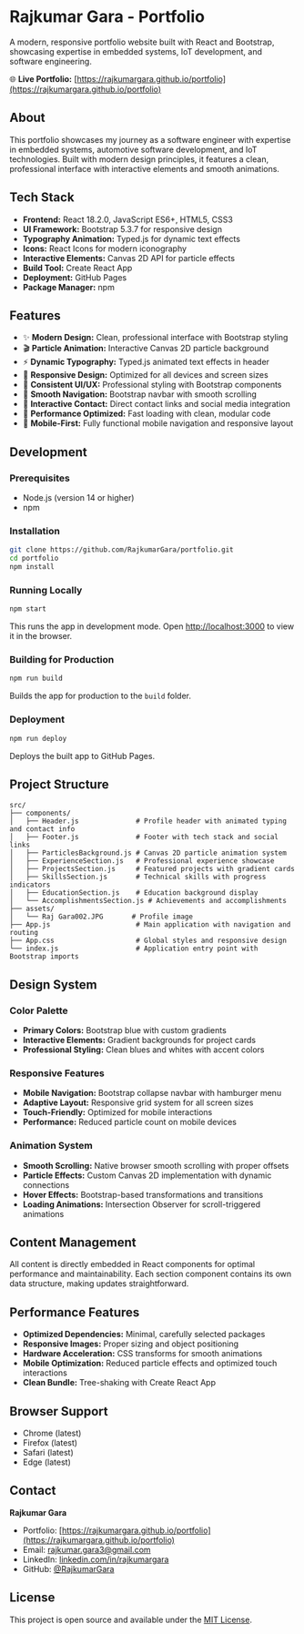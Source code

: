 # Rajkumar Gara - Portfolio

A modern, responsive portfolio website built with React and Bootstrap, showcasing expertise in embedded systems, IoT development, and software engineering.

🌐 **Live Portfolio:** [https://rajkumargara.github.io/portfolio](https://rajkumargara.github.io/portfolio)

## About

This portfolio showcases my journey as a software engineer with expertise in embedded systems, automotive software development, and IoT technologies. Built with modern design principles, it features a clean, professional interface with interactive elements and smooth animations.

## Tech Stack

- **Frontend:** React 18.2.0, JavaScript ES6+, HTML5, CSS3
- **UI Framework:** Bootstrap 5.3.7 for responsive design
- **Typography Animation:** Typed.js for dynamic text effects
- **Icons:** React Icons for modern iconography
- **Interactive Elements:** Canvas 2D API for particle effects
- **Build Tool:** Create React App
- **Deployment:** GitHub Pages
- **Package Manager:** npm

## Features

- ✨ **Modern Design:** Clean, professional interface with Bootstrap styling
- 🎬 **Particle Animation:** Interactive Canvas 2D particle background
- ⚡ **Dynamic Typography:** Typed.js animated text effects in header
- 📱 **Responsive Design:** Optimized for all devices and screen sizes
- 🎨 **Consistent UI/UX:** Professional styling with Bootstrap components
- 🔗 **Smooth Navigation:** Bootstrap navbar with smooth scrolling
- 📧 **Interactive Contact:** Direct contact links and social media integration
- 🚀 **Performance Optimized:** Fast loading with clean, modular code
- 🎯 **Mobile-First:** Fully functional mobile navigation and responsive layout

## Development

### Prerequisites
- Node.js (version 14 or higher)
- npm

### Installation
```bash
git clone https://github.com/RajkumarGara/portfolio.git
cd portfolio
npm install
```

### Running Locally
```bash
npm start
```
This runs the app in development mode. Open [http://localhost:3000](http://localhost:3000) to view it in the browser.

### Building for Production
```bash
npm run build
```
Builds the app for production to the `build` folder.

### Deployment
```bash
npm run deploy
```
Deploys the built app to GitHub Pages.

## Project Structure

```
src/
├── components/
│   ├── Header.js              # Profile header with animated typing and contact info
│   ├── Footer.js              # Footer with tech stack and social links
│   ├── ParticlesBackground.js # Canvas 2D particle animation system
│   ├── ExperienceSection.js   # Professional experience showcase
│   ├── ProjectsSection.js     # Featured projects with gradient cards
│   ├── SkillsSection.js       # Technical skills with progress indicators
│   ├── EducationSection.js    # Education background display
│   └── AccomplishmentsSection.js # Achievements and accomplishments
├── assets/
│   └── Raj Gara002.JPG       # Profile image
├── App.js                     # Main application with navigation and routing
├── App.css                    # Global styles and responsive design
└── index.js                   # Application entry point with Bootstrap imports
```

## Design System

### Color Palette
- **Primary Colors:** Bootstrap blue with custom gradients
- **Interactive Elements:** Gradient backgrounds for project cards
- **Professional Styling:** Clean blues and whites with accent colors

### Responsive Features
- **Mobile Navigation:** Bootstrap collapse navbar with hamburger menu
- **Adaptive Layout:** Responsive grid system for all screen sizes
- **Touch-Friendly:** Optimized for mobile interactions
- **Performance:** Reduced particle count on mobile devices

### Animation System
- **Smooth Scrolling:** Native browser smooth scrolling with proper offsets
- **Particle Effects:** Custom Canvas 2D implementation with dynamic connections
- **Hover Effects:** Bootstrap-based transformations and transitions
- **Loading Animations:** Intersection Observer for scroll-triggered animations

## Content Management

All content is directly embedded in React components for optimal performance and maintainability. Each section component contains its own data structure, making updates straightforward.

## Performance Features

- **Optimized Dependencies:** Minimal, carefully selected packages
- **Responsive Images:** Proper sizing and object positioning
- **Hardware Acceleration:** CSS transforms for smooth animations
- **Mobile Optimization:** Reduced particle effects and optimized touch interactions
- **Clean Bundle:** Tree-shaking with Create React App

## Browser Support

- Chrome (latest)
- Firefox (latest)  
- Safari (latest)
- Edge (latest)

## Contact

**Rajkumar Gara**
- Portfolio: [https://rajkumargara.github.io/portfolio](https://rajkumargara.github.io/portfolio)
- Email: [rajkumar.gara3@gmail.com](mailto:rajkumar.gara3@gmail.com)
- LinkedIn: [linkedin.com/in/rajkumargara](https://linkedin.com/in/rajkumargara)
- GitHub: [@RajkumarGara](https://github.com/RajkumarGara)

## License

This project is open source and available under the [MIT License](LICENSE).
